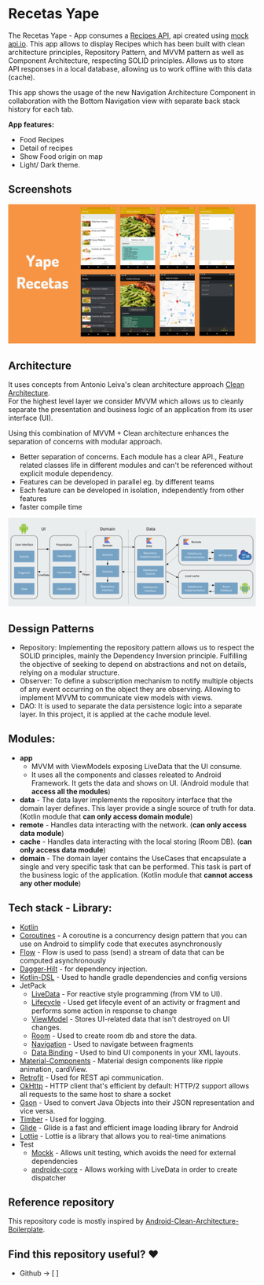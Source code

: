 # Recetas Yape
The Recetas Yape - App consumes a [Recipes API](https://63e87ffa5f3e35d898f15901.mockapi.io/api/v1/recipes), api created using [mock api.io](https://mockapi.io/). This app allows to display Recipes which has been built with clean architecture principles, Repository Pattern, and MVVM pattern as well as Component Architecture, respecting SOLID principles.
Allows us to store API responses in a local database, allowing us to work offline with this data (cache).

This app shows the usage of the new Navigation Architecture Component in collaboration with the Bottom Navigation view with separate back stack history for each tab.

**App features:**
- Food Recipes
- Detail of recipes
- Show Food origin on map
- Light/ Dark theme.

## Screenshots
<img alt="List" src="art/screenshot.png">

## Architecture
It uses concepts from Antonio Leiva's clean architecture approach [Clean Architecture](https://antonioleiva.com/clean-architecture-android/).</br>
For the highest level layer we consider MVVM which allows us to cleanly separate the presentation and business logic of an application from its user interface (UI).

Using this combination of MVVM + Clean architecture enhances the separation of concerns with modular approach.

* Better separation of concerns. Each module has a clear API., Feature related classes life in different modules and can't be referenced without explicit module dependency.
* Features can be developed in parallel eg. by different teams
* Each feature can be developed in isolation, independently from other features
* faster compile time
<img src="art/app_architecture.png">

## Dessign Patterns
- Repository:
  Implementing the repository pattern allows us to respect the SOLID principles, mainly the Dependency Inversion principle. Fulfilling the objective of seeking to depend on abstractions and not on details, relying on a modular structure.
- Observer:
  To define a subscription mechanism to notify multiple objects of any event occurring on the object they are observing. Allowing to implement MVVM to communicate view models with views.
- DAO:
  It is used to separate the data persistence logic into a separate layer. In this project, it is applied at the cache module level.

## Modules:
* **app**  
  - MVVM with ViewModels exposing LiveData that the UI consume.
  - It uses all the components and classes releated to Android Framework. It gets the data and shows on UI. (Android module that **access all the modules**)
* **data** - The data layer implements the repository interface that the domain layer defines. This layer provide a single source of truth for data. (Kotlin module that **can only access domain module**)
* **remote** - Handles data interacting with the network. (**can only access data module**)
* **cache** - Handles data interacting with the local storing (Room DB). (**can only access data module**)
* **domain** - The domain layer contains the UseCases that encapsulate a single and very specific task that can be performed. This task is part of the business logic of the application. (Kotlin module that **cannot access any other module**)

## Tech stack - Library:
- [Kotlin](https://kotlinlang.org/)
- [Coroutines](https://github.com/Kotlin/kotlinx.coroutines) - A coroutine is a concurrency design pattern that you can use on Android to simplify code that executes asynchronously
- [Flow](https://kotlin.github.io/kotlinx.coroutines/kotlinx-coroutines-core/kotlinx.coroutines.flow/) - Flow is used to pass (send) a stream of data that can be computed asynchronously
- [Dagger-Hilt](https://developer.android.com/training/dependency-injection/hilt-android) - for dependency injection.
- [Kotlin-DSL](https://docs.gradle.org/current/userguide/kotlin_dsl.html) - Used to handle gradle dependencies and config versions
- JetPack
    - [LiveData](https://developer.android.com/topic/libraries/architecture/livedata) - For reactive style programming (from VM to UI).
    - [Lifecycle](https://developer.android.com/jetpack/androidx/releases/lifecycle) - Used get lifecyle event of an activity or fragment and performs some action in response to change
    - [ViewModel](https://developer.android.com/topic/libraries/architecture/viewmodel) - Stores UI-related data that isn't destroyed on UI changes.
    - [Room](https://developer.android.com/topic/libraries/architecture/room) - Used to create room db and store the data.
    - [Navigation](https://developer.android.com/guide/navigation/navigation-getting-started) - Used to navigate between fragments
    - [Data Binding](https://developer.android.com/topic/libraries/data-binding) - Used to bind UI components in your XML layouts.
- [Material-Components](https://github.com/material-components/material-components-android) - Material design components like ripple animation, cardView.
- [Retrofit](https://github.com/square/retrofit) - Used for REST api communication.
- [OkHttp](http://square.github.io/okhttp/) - HTTP client that's efficient by default: HTTP/2 support allows all requests to the same host to share a socket
- [Gson](https://github.com/square/retrofit/tree/master/retrofit-converters/gson) - Used to convert Java Objects into their JSON representation and vice versa.
- [Timber](https://github.com/JakeWharton/timber) - Used for logging.
- [Glide](https://bumptech.github.io/glide/) - Glide is a fast and efficient image loading library for Android
- [Lottie](https://airbnb.io/lottie/) - Lottie is a library that allows you to real-time animations
- Test
  - [Mockk](https://github.com/mockk/mockk) - Allows unit testing, which avoids the need for external dependencies
  - [androidx-core](https://androidx.tech/artifacts/arch.core/core-testing/) - Allows working with LiveData in order to create dispatcher

## Reference repository
This repository code is mostly inspired by [Android-Clean-Architecture-Boilerplate](https://github.com/bufferapp/android-clean-architecture-boilerplate).

## Find this repository useful? :heart:
- Github -> [ ] 

